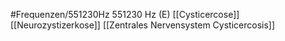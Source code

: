 #Frequenzen/551230Hz
551230 Hz (E)
[[Cysticercose]]
[[Neurozystizerkose]]
[[Zentrales Nervensystem Cysticercosis]]